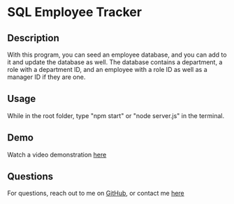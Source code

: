 # SQL Employee Tracker

## Description

With this program, you can seed an employee database, and you can add to it and update the database as well. The database contains a department, a role with a department ID, and an employee with a role ID as well as a manager ID if they are one.

## Usage

While in the root folder, type "npm start" or "node server.js" in the terminal.

## Demo

Watch a video demonstration [here](https://www.awesomescreenshot.com/video/20690521?key=fefb448126178027bb0f4693ca0bb2bc)

## Questions

For questions, reach out to me on [GitHub](https://github.com/hansonsteven26), or contact me [here](mailto:smhanson21@gmail.com)